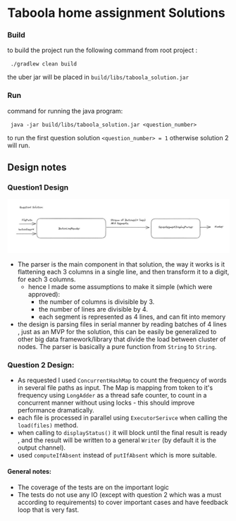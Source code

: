 
# Taboola home assignment Solutions

### **Build**
to build the project run the following command from root project :

     ./gradlew clean build

the uber jar will be placed in `build/libs/taboola_solution.jar`

### **Run**
command for running the java program:


     java -jar build/libs/taboola_solution.jar <question_number>   

to run the first question solution `<question_number> = 1` otherwise solution 2 will run.


## Design notes
### Question1 Design
![design description](docs/q1design.JPG)

- The parser is the main component in that solution, the way it works is it flattening each 3 columns in a single line, and then transform it to a digit, for each 3 columns.
    - hence I made some assumptions to make it simple (which were approved):
        - the number of columns is divisible by 3.
        - the number of lines are divisible by 4.
        - each segment is represented as 4 lines, and can fit into memory
- the design is parsing files in serial manner by reading batches of 4 lines , just as an MVP for the solution, this can be easily be generalized to other big data framework/library that divide the load between cluster of nodes. The parser is basically a pure function from `String` to `String`.

### Question 2 Design:
- As requested I used `ConcurrentHashMap` to count the frequency of words in several file paths as input. The Map is mapping from token to it's frequency using `LongAdder` as a thread safe counter, to count in a concurrent manner without using locks - this should improve performance dramatically.
- each file is processed in parallel using `ExecutorSerivce` when calling the `load(files)` method.
- when calling to `displayStatus()` it will block until the final result is ready , and the result will be written to a general `Writer` (by default it is the output channel).
- used `computeIfAbsent` instead of `putIfAbsent` which is more suitable.

#### General notes:
- The coverage of the tests are on the important logic
- The tests do not use any IO (except with question 2 which was a must according to requirements) to cover important cases and have feedback loop that is very fast.

